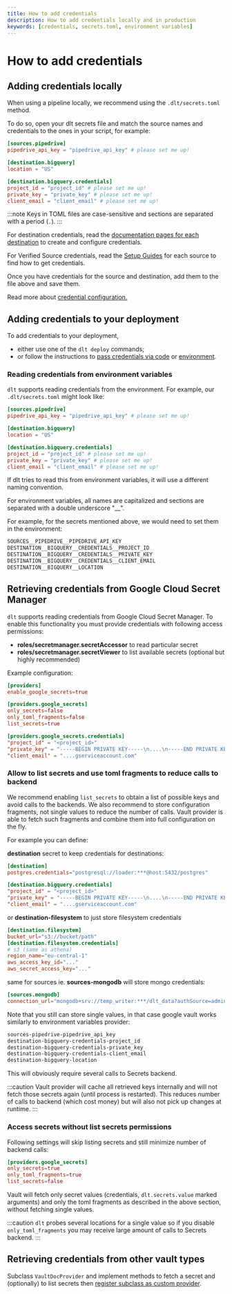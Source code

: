 ```yaml
---
title: How to add credentials
description: How to add credentials locally and in production
keywords: [credentials, secrets.toml, environment variables]
---
```


# How to add credentials

## Adding credentials locally

When using a pipeline locally, we recommend using the `.dlt/secrets.toml` method.

To do so, open your dlt secrets file and match the source names and credentials to the ones in your script, for example:

```toml
[sources.pipedrive]
pipedrive_api_key = "pipedrive_api_key" # please set me up!

[destination.bigquery]
location = "US"

[destination.bigquery.credentials]
project_id = "project_id" # please set me up!
private_key = "private_key" # please set me up!
client_email = "client_email" # please set me up!
```

:::note
Keys in TOML files are case-sensitive and sections are separated with a period (`.`).
:::

For destination credentials, read the [documentation pages for each destination](../dlt-ecosystem/destinations) to create and configure credentials.

For Verified Source credentials, read the [Setup Guides](../dlt-ecosystem/verified-sources) for each source to find how to get credentials.

Once you have credentials for the source and destination, add them to the file above and save them.

Read more about [credential configuration.](../general-usage/credentials)

## Adding credentials to your deployment

To add credentials to your deployment,

- either use one of the `dlt deploy` commands;
- or follow the instructions to [pass credentials via code](../general-usage/credentials/advanced#configure-destination-credentials-in-code) or [environment](../general-usage/credentials/setup#environment-variables).

### Reading credentials from environment variables

`dlt` supports reading credentials from the environment. For example, our `.dlt/secrets.toml` might look like:

```toml
[sources.pipedrive]
pipedrive_api_key = "pipedrive_api_key" # please set me up!

[destination.bigquery]
location = "US"

[destination.bigquery.credentials]
project_id = "project_id" # please set me up!
private_key = "private_key" # please set me up!
client_email = "client_email" # please set me up!
```

If dlt tries to read this from environment variables, it will use a different naming convention.

For environment variables, all names are capitalized and sections are separated with a double underscore "__".

For example, for the secrets mentioned above, we would need to set them in the environment:

```sh
SOURCES__PIPEDRIVE__PIPEDRIVE_API_KEY
DESTINATION__BIGQUERY__CREDENTIALS__PROJECT_ID
DESTINATION__BIGQUERY__CREDENTIALS__PRIVATE_KEY
DESTINATION__BIGQUERY__CREDENTIALS__CLIENT_EMAIL
DESTINATION__BIGQUERY__LOCATION
```

## Retrieving credentials from Google Cloud Secret Manager

`dlt` supports reading credentials from Google Cloud Secret Manager. To enable this functionality you must provide
credentials with following access permissions:
* **roles/secretmanager.secretAccessor** to read particular secret
* **roles/secretmanager.secretViewer** to list available secrets (optional but highly recommended)

Example configuration:
```toml
[providers]
enable_google_secrets=true

[providers.google_secrets]
only_secrets=false
only_toml_fragments=false
list_secrets=true

[providers.google_secrets.credentials]
"project_id" = "<project_id>"
"private_key" = "-----BEGIN PRIVATE KEY-----\n....\n-----END PRIVATE KEY-----\n"
"client_email" = "....gserviceaccount.com"
```

### Allow to list secrets and use toml fragments to reduce calls to backend
We recommend enabling `list_secrets` to obtain a list of possible keys and avoid calls to the backends. We also recommend
to store configuration fragments, not single values to reduce the number of calls. Vault provider is able to fetch such fragments
and combine them into full configuration on the fly.

For example you can define:

**destination** secret to keep credentials for destinations:
```toml
[destination]
postgres.credentials="postgresql://loader:***@host:5432/postgres"

[destination.bigquery.credentials]
"project_id" = "<project_id>"
"private_key" = "-----BEGIN PRIVATE KEY-----\n....\n-----END PRIVATE KEY-----\n"
"client_email" = "....gserviceaccount.com"
```

or **destination-filesystem** to just store filesystem credentials
```toml
[destination.filesystem]
bucket_url="s3://bucket/path"
[destination.filesystem.credentials]
# s3 (same as athena)
region_name="eu-central-1"
aws_access_key_id="..."
aws_secret_access_key="..."
```

same for sources ie. **sources-mongodb** will store mongo credentials:
```toml
[sources.mongodb]
connection_url="mongodb+srv://temp_writer:***/dlt_data?authSource=admin&replicaSet=db-mongodb&tls=true"
```

Note that you still can store single values, in that case google vault works similarly to environment variables provider:
```sh
sources-pipedrive-pipedrive_api_key
destination-bigquery-credentials-project_id
destination-bigquery-credentials-private_key
destination-bigquery-credentials-client_email
destination-bigquery-location
```
This will obviously require several calls to Secrets backend.

:::caution
Vault provider will cache all retrieved keys internally and will not fetch those secrets again (until process is restarted). This
reduces number of calls to backend (which cost money) but will also not pick up changes at runtime.
:::

### Access secrets without list secrets permissions
Following settings will skip listing secrets and still minimize number of backend calls:
```toml
[providers.google_secrets]
only_secrets=true
only_toml_fragments=true
list_secrets=false
```

Vault will fetch only secret values (credentials, `dlt.secrets.value` marked arguments) and only the toml fragments as described
in the above section, without fetching single values.


:::caution
`dlt` probes several locations for a single value so if you disable `only_toml_fragments` you may receive large amount of calls
to Secrets backend.
:::

## Retrieving credentials from other vault types
Subclass `VaultDocProvider` and implement methods to fetch a secret and (optionally) to list secrets then
[register subclass as custom provider](../examples/custom_config_provider).

